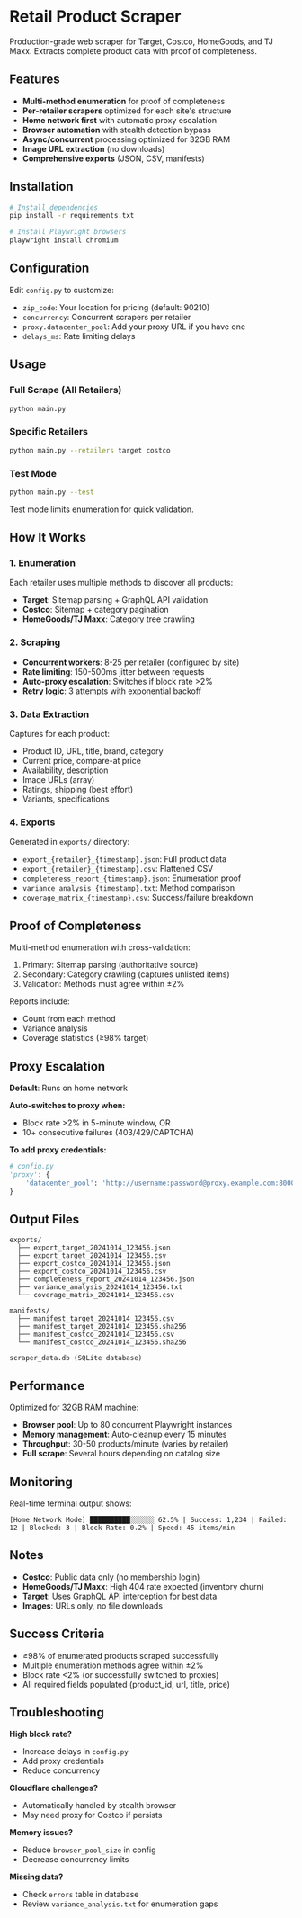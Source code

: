 # Retail Product Scraper

Production-grade web scraper for Target, Costco, HomeGoods, and TJ Maxx. Extracts complete product data with proof of completeness.

## Features

- **Multi-method enumeration** for proof of completeness
- **Per-retailer scrapers** optimized for each site's structure
- **Home network first** with automatic proxy escalation
- **Browser automation** with stealth detection bypass
- **Async/concurrent** processing optimized for 32GB RAM
- **Image URL extraction** (no downloads)
- **Comprehensive exports** (JSON, CSV, manifests)

## Installation

```bash
# Install dependencies
pip install -r requirements.txt

# Install Playwright browsers
playwright install chromium
```

## Configuration

Edit `config.py` to customize:

- `zip_code`: Your location for pricing (default: 90210)
- `concurrency`: Concurrent scrapers per retailer
- `proxy.datacenter_pool`: Add your proxy URL if you have one
- `delays_ms`: Rate limiting delays

## Usage

### Full Scrape (All Retailers)

```bash
python main.py
```

### Specific Retailers

```bash
python main.py --retailers target costco
```

### Test Mode

```bash
python main.py --test
```

Test mode limits enumeration for quick validation.

## How It Works

### 1. Enumeration

Each retailer uses multiple methods to discover all products:

- **Target**: Sitemap parsing + GraphQL API validation
- **Costco**: Sitemap + category pagination
- **HomeGoods/TJ Maxx**: Category tree crawling

### 2. Scraping

- **Concurrent workers**: 8-25 per retailer (configured by site)
- **Rate limiting**: 150-500ms jitter between requests
- **Auto-proxy escalation**: Switches if block rate >2%
- **Retry logic**: 3 attempts with exponential backoff

### 3. Data Extraction

Captures for each product:
- Product ID, URL, title, brand, category
- Current price, compare-at price
- Availability, description
- Image URLs (array)
- Ratings, shipping (best effort)
- Variants, specifications

### 4. Exports

Generated in `exports/` directory:

- `export_{retailer}_{timestamp}.json`: Full product data
- `export_{retailer}_{timestamp}.csv`: Flattened CSV
- `completeness_report_{timestamp}.json`: Enumeration proof
- `variance_analysis_{timestamp}.txt`: Method comparison
- `coverage_matrix_{timestamp}.csv`: Success/failure breakdown

## Proof of Completeness

Multi-method enumeration with cross-validation:

1. Primary: Sitemap parsing (authoritative source)
2. Secondary: Category crawling (captures unlisted items)
3. Validation: Methods must agree within ±2%

Reports include:
- Count from each method
- Variance analysis
- Coverage statistics (≥98% target)

## Proxy Escalation

**Default**: Runs on home network

**Auto-switches to proxy when:**
- Block rate >2% in 5-minute window, OR
- 10+ consecutive failures (403/429/CAPTCHA)

**To add proxy credentials:**
```python
# config.py
'proxy': {
    'datacenter_pool': 'http://username:password@proxy.example.com:8000'
}
```

## Output Files

```
exports/
  ├── export_target_20241014_123456.json
  ├── export_target_20241014_123456.csv
  ├── export_costco_20241014_123456.json
  ├── export_costco_20241014_123456.csv
  ├── completeness_report_20241014_123456.json
  ├── variance_analysis_20241014_123456.txt
  └── coverage_matrix_20241014_123456.csv

manifests/
  ├── manifest_target_20241014_123456.csv
  ├── manifest_target_20241014_123456.sha256
  ├── manifest_costco_20241014_123456.csv
  └── manifest_costco_20241014_123456.sha256

scraper_data.db (SQLite database)
```

## Performance

Optimized for 32GB RAM machine:

- **Browser pool**: Up to 80 concurrent Playwright instances
- **Memory management**: Auto-cleanup every 15 minutes
- **Throughput**: 30-50 products/minute (varies by retailer)
- **Full scrape**: Several hours depending on catalog size

## Monitoring

Real-time terminal output shows:

```
[Home Network Mode] ██████████░░░░░░ 62.5% | Success: 1,234 | Failed: 12 | Blocked: 3 | Block Rate: 0.2% | Speed: 45 items/min
```

## Notes

- **Costco**: Public data only (no membership login)
- **HomeGoods/TJ Maxx**: High 404 rate expected (inventory churn)
- **Target**: Uses GraphQL API interception for best data
- **Images**: URLs only, no file downloads

## Success Criteria

- ≥98% of enumerated products scraped successfully
- Multiple enumeration methods agree within ±2%
- Block rate <2% (or successfully switched to proxies)
- All required fields populated (product_id, url, title, price)

## Troubleshooting

**High block rate?**
- Increase delays in `config.py`
- Add proxy credentials
- Reduce concurrency

**Cloudflare challenges?**
- Automatically handled by stealth browser
- May need proxy for Costco if persists

**Memory issues?**
- Reduce `browser_pool_size` in config
- Decrease concurrency limits

**Missing data?**
- Check `errors` table in database
- Review `variance_analysis.txt` for enumeration gaps

